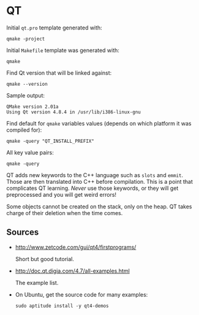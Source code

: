 # QT

Initial `qt.pro` template generated with:

    qmake -project

Initial `Makefile` template was generated with:

    qmake

Find Qt version that will be linked against:

    qmake --version

Sample output:

    QMake version 2.01a
    Using Qt version 4.8.4 in /usr/lib/i386-linux-gnu

Find default for `qmake` variables values (depends on which platform it was compiled for):

    qmake -query "QT_INSTALL_PREFIX"

All key value pairs:

    qmake -query

QT adds new keywords to the C++ language such as `slots` and `emmit`. Those are then translated into C++ before compilation. This is a point that complicates QT learning. *Never* use those keywords, or they will get preprocessed and you will get weird errors!

Some objects cannot be created on the stack, only on the heap. QT takes charge of their deletion when the time comes.

## Sources

-   <http://www.zetcode.com/gui/qt4/firstprograms/>

    Short but good tutorial.

-   <http://doc.qt.digia.com/4.7/all-examples.html>

    The example list.

-   On Ubuntu, get the source code for many examples:

        sudo aptitude install -y qt4-demos
